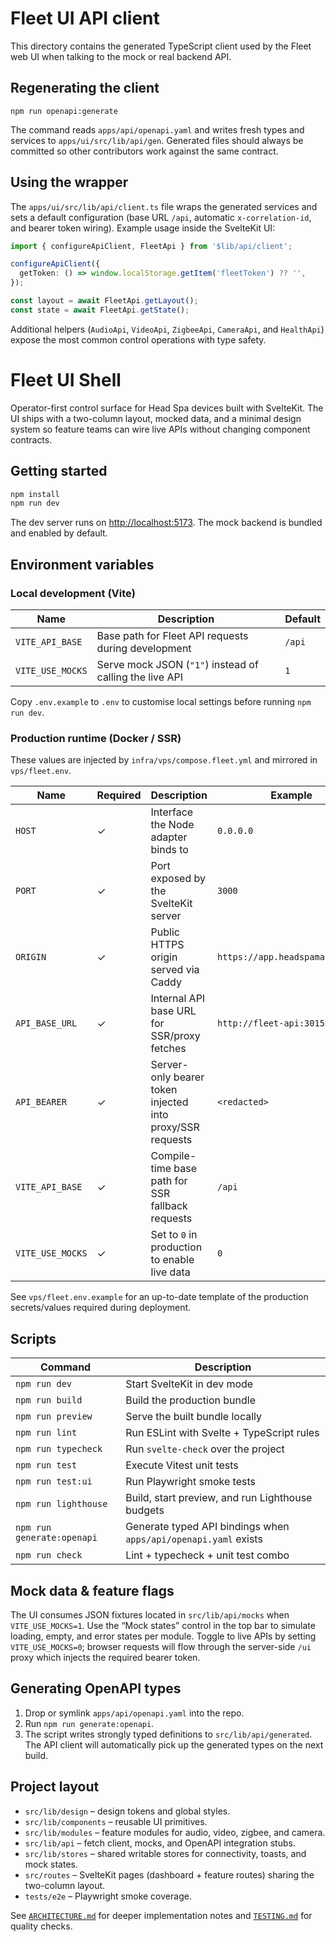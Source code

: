 # Fleet UI API client

This directory contains the generated TypeScript client used by the Fleet web UI
when talking to the mock or real backend API.

## Regenerating the client

```
npm run openapi:generate
```

The command reads `apps/api/openapi.yaml` and writes fresh types and services to
`apps/ui/src/lib/api/gen`. Generated files should always be committed so other
contributors work against the same contract.

## Using the wrapper

The `apps/ui/src/lib/api/client.ts` file wraps the generated services and sets a
default configuration (base URL `/api`, automatic `x-correlation-id`, and bearer
token wiring). Example usage inside the SvelteKit UI:

```ts
import { configureApiClient, FleetApi } from '$lib/api/client';

configureApiClient({
  getToken: () => window.localStorage.getItem('fleetToken') ?? '',
});

const layout = await FleetApi.getLayout();
const state = await FleetApi.getState();
```

Additional helpers (`AudioApi`, `VideoApi`, `ZigbeeApi`, `CameraApi`, and
`HealthApi`) expose the most common control operations with type safety.

# Fleet UI Shell

Operator-first control surface for Head Spa devices built with SvelteKit. The UI ships with a two-column layout, mocked data, and a
minimal design system so feature teams can wire live APIs without changing component contracts.

## Getting started

```bash
npm install
npm run dev
```

The dev server runs on [http://localhost:5173](http://localhost:5173). The mock backend is bundled and enabled by default.

## Environment variables

### Local development (Vite)

| Name             | Description                                             | Default |
| ---------------- | ------------------------------------------------------- | ------- |
| `VITE_API_BASE`  | Base path for Fleet API requests during development     | `/api`  |
| `VITE_USE_MOCKS` | Serve mock JSON (`"1"`) instead of calling the live API | `1`     |

Copy `.env.example` to `.env` to customise local settings before running `npm run dev`.

### Production runtime (Docker / SSR)

These values are injected by `infra/vps/compose.fleet.yml` and mirrored in `vps/fleet.env`.

| Name             | Required | Description                                               | Example                         |
| ---------------- | -------- | --------------------------------------------------------- | ------------------------------- |
| `HOST`           | ✓        | Interface the Node adapter binds to                       | `0.0.0.0`                       |
| `PORT`           | ✓        | Port exposed by the SvelteKit server                      | `3000`                          |
| `ORIGIN`         | ✓        | Public HTTPS origin served via Caddy                      | `https://app.headspamartina.hr` |
| `API_BASE_URL`   | ✓        | Internal API base URL for SSR/proxy fetches               | `http://fleet-api:3015`         |
| `API_BEARER`     | ✓        | Server-only bearer token injected into proxy/SSR requests | `<redacted>`                    |
| `VITE_API_BASE`  | ✓        | Compile-time base path for SSR fallback requests          | `/api`                          |
| `VITE_USE_MOCKS` | ✓        | Set to `0` in production to enable live data              | `0`                             |

See `vps/fleet.env.example` for an up-to-date template of the production secrets/values required during deployment.

## Scripts

| Command                    | Description                                                     |
| -------------------------- | --------------------------------------------------------------- |
| `npm run dev`              | Start SvelteKit in dev mode                                     |
| `npm run build`            | Build the production bundle                                     |
| `npm run preview`          | Serve the built bundle locally                                  |
| `npm run lint`             | Run ESLint with Svelte + TypeScript rules                       |
| `npm run typecheck`        | Run `svelte-check` over the project                             |
| `npm run test`             | Execute Vitest unit tests                                       |
| `npm run test:ui`          | Run Playwright smoke tests                                      |
| `npm run lighthouse`       | Build, start preview, and run Lighthouse budgets                |
| `npm run generate:openapi` | Generate typed API bindings when `apps/api/openapi.yaml` exists |
| `npm run check`            | Lint + typecheck + unit test combo                              |

## Mock data & feature flags

The UI consumes JSON fixtures located in `src/lib/api/mocks` when `VITE_USE_MOCKS=1`. Use the “Mock states” control in the top bar to
simulate loading, empty, and error states per module. Toggle to live APIs by setting `VITE_USE_MOCKS=0`; browser requests will flow
through the server-side `/ui` proxy which injects the required bearer token.

## Generating OpenAPI types

1. Drop or symlink `apps/api/openapi.yaml` into the repo.
2. Run `npm run generate:openapi`.
3. The script writes strongly typed definitions to `src/lib/api/generated`. The API client will automatically pick up the generated
   types on the next build.

## Project layout

- `src/lib/design` – design tokens and global styles.
- `src/lib/components` – reusable UI primitives.
- `src/lib/modules` – feature modules for audio, video, zigbee, and camera.
- `src/lib/api` – fetch client, mocks, and OpenAPI integration stubs.
- `src/lib/stores` – shared writable stores for connectivity, toasts, and mock states.
- `src/routes` – SvelteKit pages (dashboard + feature routes) sharing the two-column layout.
- `tests/e2e` – Playwright smoke coverage.

See [`ARCHITECTURE.md`](./ARCHITECTURE.md) for deeper implementation notes and [`TESTING.md`](./TESTING.md) for quality checks.
